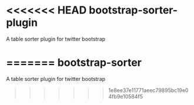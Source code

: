 <<<<<<< HEAD
bootstrap-sorter-plugin
=======================

A table sorter plugin for twitter bootstrap

=======
bootstrap-sorter
================

A table sorter plugin for twitter bootstrap
>>>>>>> 1e8ee37e11771aeec79895bc19e04fb9e10584f5
